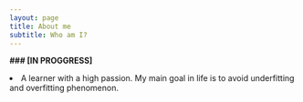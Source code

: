 ```yaml
---
layout: page
title: About me
subtitle: Who am I?
---
```


<b> ### [IN PROGGRESS] </b>
<li>A learner with a high passion. My main goal in life is to avoid underfitting and overfitting phenomenon.
</li>
